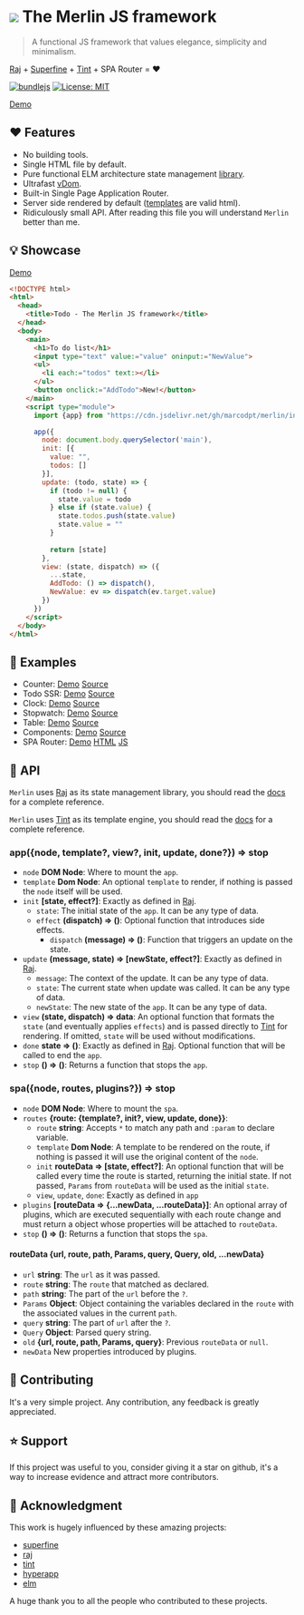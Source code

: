 # ![](favicon.ico) The Merlin JS framework

  > A functional JS framework that values elegance, simplicity and minimalism. 

  [Raj](https://github.com/andrejewski/raj) +
  [Superfine](https://github.com/jorgebucaran/superfine) +
  [Tint](https://github.com/marcodpt/tint) +
  SPA Router =  ❤️

  [![bundlejs](https://deno.bundlejs.com/badge?q=https%3A%2F%2Fraw.githubusercontent.com%2Fmarcodpt%2Fmerlin%2Fmain%2Findex.js&treeshake=%5B%7Bapp%2Cspa%7D%5D)](https://bundlejs.com/?q=https%3A%2F%2Fraw.githubusercontent.com%2Fmarcodpt%2Fmerlin%2Fmain%2Findex.js&treeshake=%5B%7Bapp%2Cspa%7D%5D)
  [![License: MIT](https://img.shields.io/badge/License-MIT-yellow.svg)](https://opensource.org/licenses/MIT)

  [Demo](https://marcodpt.github.io/merlin/)

## ❤️ Features
 - No building tools.
 - Single HTML file by default.
 - Pure functional ELM architecture state management
[library](https://jew.ski/raj/).
 - Ultrafast [vDom](https://github.com/jorgebucaran/superfine).
 - Built-in Single Page Application Router.
 - Server side rendered by default
([templates](https://marcodpt.github.io/tint/syntax/intro.html) are valid html).
 - Ridiculously small API. After reading this file you will understand `Merlin`
better than me.

## 💡 Showcase
[Demo](https://marcodpt.github.io/merlin/examples/todo.html)

```html
<!DOCTYPE html>
<html>
  <head>
    <title>Todo - The Merlin JS framework</title>
  </head>
  <body>
    <main>
      <h1>To do list</h1>
      <input type="text" value:="value" oninput:="NewValue">
      <ul>
        <li each:="todos" text:></li>
      </ul>
      <button onclick:="AddTodo">New!</button>
    </main>
    <script type="module">
      import {app} from "https://cdn.jsdelivr.net/gh/marcodpt/merlin/index.min.js"

      app({
        node: document.body.querySelector('main'),
        init: [{
          value: "",
          todos: []
        }],
        update: (todo, state) => {
          if (todo != null) {
            state.value = todo
          } else if (state.value) {
            state.todos.push(state.value)
            state.value = ""
          }
        
          return [state]
        },
        view: (state, dispatch) => ({
          ...state,
          AddTodo: () => dispatch(),
          NewValue: ev => dispatch(ev.target.value)
        })
      })
    </script>
  </body>
</html>
```

## 💯 Examples
 - Counter:
[Demo](https://marcodpt.github.io/merlin/examples/counter.html)
[Source](https://github.com/marcodpt/merlin/blob/main/examples/counter.html)
 - Todo SSR:
[Demo](https://marcodpt.github.io/merlin/examples/todo_ssr.html)
[Source](https://github.com/marcodpt/merlin/blob/main/examples/todo_ssr.html)
 - Clock:
[Demo](https://marcodpt.github.io/merlin/examples/clock.html)
[Source](https://github.com/marcodpt/merlin/blob/main/examples/clock.html)
 - Stopwatch:
[Demo](https://marcodpt.github.io/merlin/examples/stopwatch.html)
[Source](https://github.com/marcodpt/merlin/blob/main/examples/stopwatch.html)
 - Table:
[Demo](https://marcodpt.github.io/merlin/examples/table.html)
[Source](https://github.com/marcodpt/merlin/blob/main/examples/table.html)
 - Components:
[Demo](https://marcodpt.github.io/merlin/examples/components.html)
[Source](https://github.com/marcodpt/merlin/blob/main/examples/components.html)
 - SPA Router:
[Demo](https://marcodpt.github.io/merlin/examples/spa.html)
[HTML](https://github.com/marcodpt/merlin/blob/main/examples/spa.html)
[JS](https://github.com/marcodpt/merlin/blob/main/examples/spa.js)

## 📖 API

`Merlin` uses [Raj](https://github.com/andrejewski/raj) as its state management
library, you should read the
[docs](https://github.com/andrejewski/raj-by-example) for a complete reference.

`Merlin` uses [Tint](https://github.com/marcodpt/tint) as its template engine,
you should read the [docs](https://marcodpt.github.io/tint/syntax/intro.html)
for a complete reference.

### app({node, template?, view?, init, update, done?}) => stop
 - `node` **DOM Node**:
Where to mount the `app`.
 - `template` **Dom Node**:
An optional `template` to render, if nothing is passed the `node` itself will
be used.
 - `init` **[state, effect?]**:
Exactly as defined in [Raj](https://github.com/andrejewski/raj).
   - `state`:
The initial state of the `app`. It can be any type of data.
   - `effect` **(dispatch) => ()**:
Optional function that introduces side effects.
     - `dispatch` **(message) => ()**:
Function that triggers an update on the state. 
 - `update` **(message, state) => [newState, effect?]**:
Exactly as defined in [Raj](https://github.com/andrejewski/raj).
   - `message`:
The context of the update. It can be any type of data.
   - `state`:
The current state when update was called. It can be any type of data.
   - `newState`:
The new state of the `app`. It can be any type of data.
 - `view` **(state, dispatch) => data**:
An optional function that formats the `state` (and eventually applies
`effects`) and is passed directly to [Tint](https://github.com/marcodpt/tint)
for rendering. If omitted, `state` will be used without modifications.
 - `done` **state => ()**:
Exactly as defined in [Raj](https://github.com/andrejewski/raj).
Optional function that will be called to end the `app`.
 - `stop` **() => ()**:
Returns a function that stops the `app`.

### spa({node, routes, plugins?}) => stop
 - `node` **DOM Node**:
Where to mount the `spa`.
 - `routes` **{route: {template?, init?, view, update, done}}**:
   - `route` **string**: Accepts `*` to match any path and `:param` to declare
variable.
   - `template` **Dom Node**: 
A template to be rendered on the route, if nothing is passed it will use the
original content of the `node`.
   - `init` **routeData => [state, effect?]**: 
An optional function that will be called every time the route is started,
returning the initial state. If not passed, `Params` from `routeData` will be
used as the initial `state`.
   - `view`, `update`, `done`: Exactly as defined in `app`
 - `plugins` **[routeData => {...newData, ...routeData}]**:
An optional array of plugins, which are executed sequentially with each route
change and must return a object whose properties will be attached to
`routeData`.
 - `stop` **() => ()**:
Returns a function that stops the `spa`.

#### routeData {url, route, path, Params, query, Query, old, ...newData}
 - `url` **string**: 
The `url` as it was passed.
 - `route` **string**:
The `route` that matched as declared.
 - `path` **string**:
The part of the `url` before the `?`.
 - `Params` **Object**: 
Object containing the variables declared in the `route` with the associated
values in the current `path`.
 - `query` **string**:
The part of `url` after the `?`.
 - `Query` **Object**:
Parsed query string.
 - `old` **{url, route, path, Params, query}**:
Previous `routeData` or `null`.
 - `newData`
New properties introduced by plugins.

## 🤝 Contributing
It's a very simple project.
Any contribution, any feedback is greatly appreciated.

## ⭐ Support
If this project was useful to you, consider giving it a star on github, it's a
way to increase evidence and attract more contributors.

## 🙏 Acknowledgment
This work is hugely influenced by these amazing projects:
 - [superfine](https://github.com/jorgebucaran/superfine)
 - [raj](https://github.com/andrejewski/raj)
 - [tint](https://github.com/marcodpt/tint)
 - [hyperapp](https://github.com/jorgebucaran/hyperapp)
 - [elm](https://github.com/elm)

A huge thank you to all the people who contributed to these projects.

